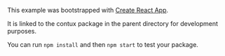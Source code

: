 This example was bootstrapped with [Create React App](https://github.com/facebook/create-react-app).

It is linked to the contux package in the parent directory for development purposes.

You can run `npm install` and then `npm start` to test your package.
